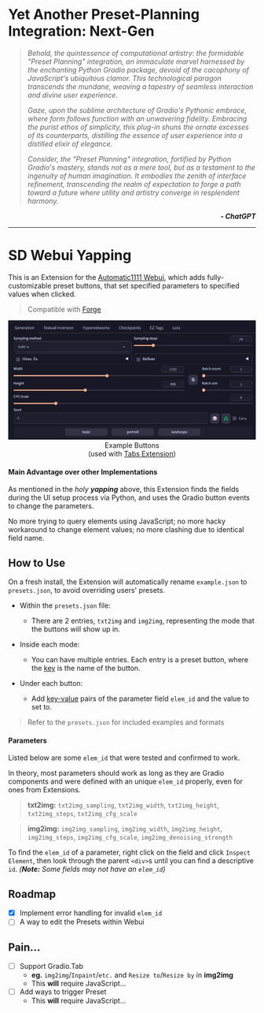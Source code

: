 ﻿# **Y**et **A**nother **P**reset-**P**lanning **I**ntegration: **N**ext-**G**en

<p><blockquote><i>

Behold, the quintessence of computational artistry: the formidable "Preset Planning" integration, an immaculate marvel harnessed by the enchanting Python Gradio package, devoid of the cacophony of JavaScript's ubiquitous clamor. This technological paragon transcends the mundane, weaving a tapestry of seamless interaction and divine user experience.

Gaze, upon the sublime architecture of Gradio's Pythonic embrace, where form follows function with an unwavering fidelity. Embracing the purist ethos of simplicity, this plug-in shuns the ornate excesses of its counterparts, distilling the essence of user experience into a distilled elixir of elegance.

Consider, the "Preset Planning" integration, fortified by Python Gradio's mastery, stands not as a mere tool, but as a testament to the ingenuity of human imagination. It embodies the zenith of interface refinement, transcending the realm of expectation to forge a path toward a future where utility and artistry converge in resplendent harmony.

</i></blockquote></p>

<p align="right"><i><b>- ChatGPT</b></i></p>

<hr>

# SD Webui Yapping
This is an Extension for the [Automatic1111 Webui](https://github.com/AUTOMATIC1111/stable-diffusion-webui), which adds fully-customizable preset buttons, that set specified parameters to specified values when clicked.

> Compatible with [Forge](https://github.com/lllyasviel/stable-diffusion-webui-forge)

<p align="center">
<img src="ui.jpg"><br>
Example Buttons<br>
(used with <a href="https://github.com/Haoming02/sd-webui-tabs-extension">Tabs Extension</a>)
</p>

#### Main Advantage over other Implementations
As mentioned in the *holy **yapping*** above, this Extension finds the fields during the UI setup process via Python, and uses the Gradio button events to change the parameters.

No more trying to query elements using JavaScript; no more hacky workaround to change element values; no more clashing due to identical field name.

## How to Use
On a fresh install, the Extension will automatically rename `example.json` to `presets.json`, to avoid overriding users' presets.

- Within the `presets.json` file:
    - There are 2 entries, `txt2img` and `img2img`, representing the mode that the buttons will show up in.

- Inside each mode:
    - You can have multiple entries. Each entry is a preset button, where the <ins>key</ins> is the name of the button.

- Under each button:
    - Add <ins>key-value</ins> pairs of the parameter field `elem_id` and the value to set to.

> Refer to the `presets.json` for included examples and formats

#### Parameters
Listed below are some `elem_id` that were tested and confirmed to work.

In theory, most parameters should work as long as they are Gradio components and were defined with an unique `elem_id` properly, even for ones from Extensions.

> **txt2img:** `txt2img_sampling`, `txt2img_width`, `txt2img_height`, `txt2img_steps`, `txt2img_cfg_scale`

> **img2img:** `img2img_sampling`, `img2img_width`, `img2img_height`, `img2img_steps`, `img2img_cfg_scale`, `img2img_denoising_strength`

To find the `elem_id` of a parameter, right click on the field and click `Inspect Element`, then look through the parent `<div>`s until you can find a descriptive `id`. *(**Note:** Some fields may not have an `elem_id`)*

## Roadmap
- [X] Implement error handling for invalid `elem_id`
- [ ] A way to edit the Presets within Webui

## Pain...
- [ ] Support Gradio.Tab
    - **eg.** `img2img`/`Inpaint`/`etc.` and `Resize to`/`Resize by` in **img2img**
    - This **will** require JavaScript...
- [ ] Add ways to trigger Preset
    - This **will** require JavaScript...
